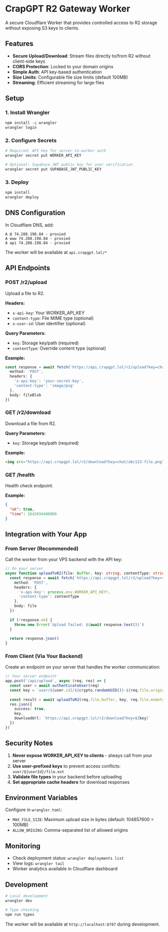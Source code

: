 # CrapGPT R2 Gateway Worker

A secure Cloudflare Worker that provides controlled access to R2 storage without exposing S3 keys to clients.

## Features

- **Secure Upload/Download**: Stream files directly to/from R2 without client-side keys
- **CORS Protection**: Locked to your domain origins
- **Simple Auth**: API key-based authentication
- **Size Limits**: Configurable file size limits (default 100MB)
- **Streaming**: Efficient streaming for large files

## Setup

### 1. Install Wrangler

```bash
npm install -g wrangler
wrangler login
```

### 2. Configure Secrets

```bash
# Required: API key for server-to-worker auth
wrangler secret put WORKER_API_KEY

# Optional: Supabase JWT public key for user verification
wrangler secret put SUPABASE_JWT_PUBLIC_KEY
```

### 3. Deploy

```bash
npm install
wrangler deploy
```

## DNS Configuration

In Cloudflare DNS, add:

```
A @ 74.208.198.84 - proxied
A www 74.208.198.84 - proxied  
A api 74.208.198.84 - proxied
```

The worker will be available at `api.crapgpt.lol/*`

## API Endpoints

### POST /r2/upload

Upload a file to R2.

**Headers:**
- `x-api-key`: Your WORKER_API_KEY
- `content-type`: File MIME type (optional)
- `x-user-id`: User identifier (optional)

**Query Parameters:**
- `key`: Storage key/path (required)
- `contentType`: Override content type (optional)

**Example:**
```typescript
const response = await fetch('https://api.crapgpt.lol/r2/upload?key=chat/abc123-file.png', {
  method: 'POST',
  headers: {
    'x-api-key': 'your-secret-key',
    'content-type': 'image/png'
  },
  body: fileBlob
})
```

### GET /r2/download

Download a file from R2.

**Query Parameters:**
- `key`: Storage key/path (required)

**Example:**
```html
<img src="https://api.crapgpt.lol/r2/download?key=chat/abc123-file.png" />
```

### GET /health

Health check endpoint.

**Example:**
```json
{
  "ok": true,
  "time": 1642694400000
}
```

## Integration with Your App

### From Server (Recommended)

Call the worker from your VPS backend with the API key:

```typescript
// On your server
async function uploadToR2(file: Buffer, key: string, contentType: string) {
  const response = await fetch(`https://api.crapgpt.lol/r2/upload?key=${key}&contentType=${contentType}`, {
    method: 'POST',
    headers: {
      'x-api-key': process.env.WORKER_API_KEY!,
      'content-type': contentType
    },
    body: file
  })
  
  if (!response.ok) {
    throw new Error(`Upload failed: ${await response.text()}`)
  }
  
  return response.json()
}
```

### From Client (Via Your Backend)

Create an endpoint on your server that handles the worker communication:

```typescript
// Your server endpoint
app.post('/api/upload', async (req, res) => {
  const user = await authenticateUser(req)
  const key = `user/${user.id}/${crypto.randomUUID()}-${req.file.originalname}`
  
  const result = await uploadToR2(req.file.buffer, key, req.file.mimetype)
  res.json({ 
    success: true, 
    key,
    downloadUrl: `https://api.crapgpt.lol/r2/download?key=${key}` 
  })
})
```

## Security Notes

1. **Never expose WORKER_API_KEY to clients** - always call from your server
2. **Use user-prefixed keys** to prevent access conflicts: `user/${userId}/file.ext`
3. **Validate file types** in your backend before uploading
4. **Set appropriate cache headers** for download responses

## Environment Variables

Configure in `wrangler.toml`:

- `MAX_FILE_SIZE`: Maximum upload size in bytes (default: 104857600 = 100MB)
- `ALLOW_ORIGINS`: Comma-separated list of allowed origins

## Monitoring

- Check deployment status: `wrangler deployments list`
- View logs: `wrangler tail`
- Worker analytics available in Cloudflare dashboard

## Development

```bash
# Local development
wrangler dev

# Type checking
npm run types
```

The worker will be available at `http://localhost:8787` during development.